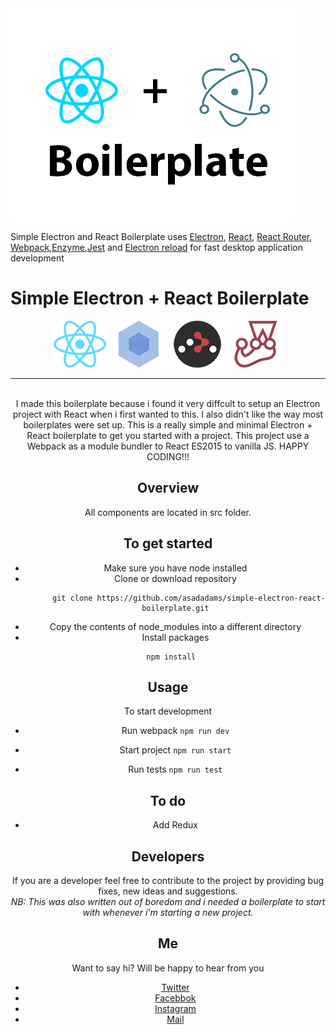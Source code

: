 <img src="./logo.png" />

<p>
  Simple Electron and React Boilerplate uses <a href="https://electron.atom.io/">Electron</a>, <a href="https://facebook.github.io/react/">React</a>, <a href="https://github.com/reactjs/react-router">React Router</a>, <a href="https://webpack.github.io/docs/">Webpack</a>,<a href="https://github.com/enzymejs/enzyme">Enzyme</a>,<a href="https://jestjs.io/">Jest</a> and <a href='https://github.com/yan-foto/electron-reload'>Electron reload</a> for fast desktop application development
</p>

# Simple Electron + React Boilerplate
<div align="center">
  <a href="https://facebook.github.io/react/"><img src="./repo/img/react-padded-90.png" /></a>
  <a href="https://webpack.github.io/"><img src="./repo/img/webpack-padded-90.png" /></a>
  <a href="https://github.com/ReactTraining/react-router"><img src="./repo/img/react-router-padded-90.png" /></a>
  <a href="https://facebook.github.io/jest/"><img src="./repo/img/jest-padded-90.png" /></a>
</div>

<hr />
<br />

<div align="center">
I made this boilerplate because i found it very diffcult to setup an Electron project with React when i first wanted to this. I also didn't like the way most boilerplates were set up. This is a really simple and minimal Electron + React boilerplate to get you started with a project. This project use a Webpack as a module bundler to React ES2015 to vanilla JS. HAPPY CODING!!!

## Overview
All components are located in src folder.

## To get started
  * Make sure you have node installed 
  * Clone or download repository
      ```
            git clone https://github.com/asadadams/simple-electron-react-boilerplate.git
      ```
  * Copy the contents of node_modules into a different directory
  * Install packages
      ```
        npm install    
      ```
      
## Usage
To start development 

* Run webpack 
      ```
            npm run dev
      ```

* Start project
      ```
            npm run start
      ``` 
* Run tests
       ```
            npm run test
      ``` 

## To do 
- Add Redux

## Developers
If you are a developer feel free to contribute to the project by providing bug fixes, new ideas and suggestions.  
*NB: This was also written out of boredom and i needed a boilerplate to start with whenever i'm starting a new project.*

## Me
Want to say hi? Will be happy to hear from you
* [Twitter](http:///www.twitter.com/asadadams)
* [Facebbok](http://www.facebook.com/asad.adams)
* [Instagram](http://www.instagram.com/asadadams)
* [Mail](clarkpeace.adams@gmail.com)